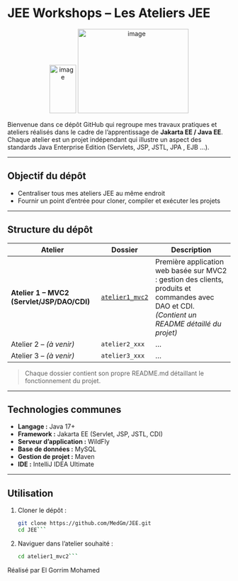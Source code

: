 # JEE Workshops – Les Ateliers JEE

<p align="center">
  <img width="60" height="109" alt="image" src="https://github.com/user-attachments/assets/95f415be-76cf-46e5-b6e2-2ebfa8ed9f5e" />
  <img width="250" height="190" alt="image" src="https://github.com/user-attachments/assets/b13e3e29-92c7-4db8-b362-d24ab0a8c57c" />
</p>

Bienvenue dans ce dépôt GitHub qui regroupe mes travaux pratiques et ateliers réalisés dans le cadre de l’apprentissage de **Jakarta EE / Java EE**.  
Chaque atelier est un projet indépendant qui illustre un aspect des standards Java Enterprise Edition (Servlets, JSP, JSTL, JPA , EJB ...).

---

## Objectif du dépôt

- Centraliser tous mes ateliers JEE au même endroit
- Fournir un point d’entrée pour cloner, compiler et exécuter les projets

---

## Structure du dépôt

| Atelier | Dossier | Description |
|---------|---------|-------------|
| **Atelier 1 – MVC2 (Servlet/JSP/DAO/CDI)** | [`atelier1_mvc2`](atelier1_mvc2/) | Première application web basée sur MVC2 : gestion des clients, produits et commandes avec DAO et CDI. *(Contient un README détaillé du projet)* |
| Atelier 2 – *(à venir)* | `atelier2_xxx` | … |
| Atelier 3 – *(à venir)* | `atelier3_xxx` | … |

> Chaque dossier contient son propre README.md détaillant le fonctionnement du projet.

---

## Technologies communes

- **Langage :** Java 17+  
- **Framework :** Jakarta EE (Servlet, JSP, JSTL, CDI)  
- **Serveur d’application :** WildFly  
- **Base de données :** MySQL  
- **Gestion de projet :** Maven  
- **IDE :** IntelliJ IDEA Ultimate  

---

## Utilisation

1. Cloner le dépôt :
   ```bash
   git clone https://github.com/MedGm/JEE.git
   cd JEE```

2. Naviguer dans l’atelier souhaité :
   ```bash
   cd atelier1_mvc2```

   
Réalisé par El Gorrim Mohamed
  
